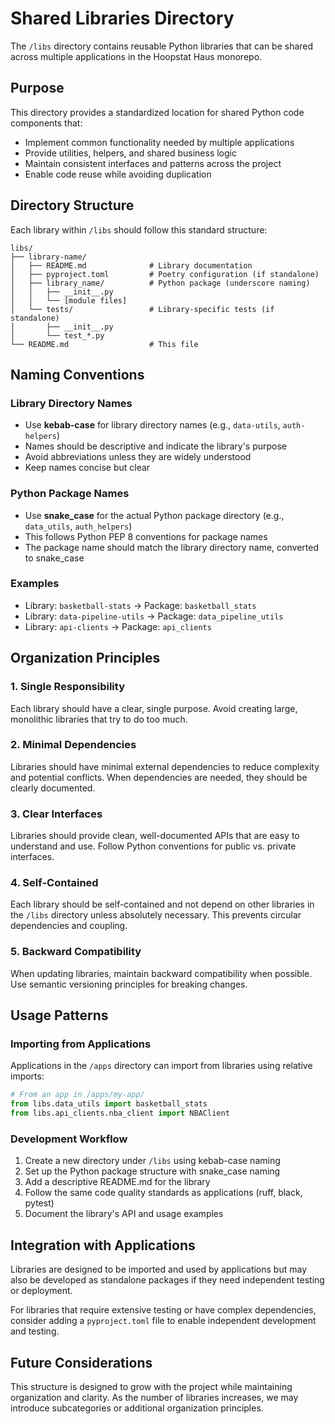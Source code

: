 # Shared Libraries Directory

The `/libs` directory contains reusable Python libraries that can be shared across multiple applications in the Hoopstat Haus monorepo.

## Purpose

This directory provides a standardized location for shared Python code components that:
- Implement common functionality needed by multiple applications
- Provide utilities, helpers, and shared business logic
- Maintain consistent interfaces and patterns across the project
- Enable code reuse while avoiding duplication

## Directory Structure

Each library within `/libs` should follow this standard structure:

```
libs/
├── library-name/
│   ├── README.md              # Library documentation
│   ├── pyproject.toml         # Poetry configuration (if standalone)
│   ├── library_name/          # Python package (underscore naming)
│   │   ├── __init__.py
│   │   └── [module files]
│   └── tests/                 # Library-specific tests (if standalone)
│       ├── __init__.py
│       └── test_*.py
└── README.md                  # This file
```

## Naming Conventions

### Library Directory Names
- Use **kebab-case** for library directory names (e.g., `data-utils`, `auth-helpers`)
- Names should be descriptive and indicate the library's purpose
- Avoid abbreviations unless they are widely understood
- Keep names concise but clear

### Python Package Names
- Use **snake_case** for the actual Python package directory (e.g., `data_utils`, `auth_helpers`)
- This follows Python PEP 8 conventions for package names
- The package name should match the library directory name, converted to snake_case

### Examples
- Library: `basketball-stats` → Package: `basketball_stats`
- Library: `data-pipeline-utils` → Package: `data_pipeline_utils`
- Library: `api-clients` → Package: `api_clients`

## Organization Principles

### 1. Single Responsibility
Each library should have a clear, single purpose. Avoid creating large, monolithic libraries that try to do too much.

### 2. Minimal Dependencies
Libraries should have minimal external dependencies to reduce complexity and potential conflicts. When dependencies are needed, they should be clearly documented.

### 3. Clear Interfaces
Libraries should provide clean, well-documented APIs that are easy to understand and use. Follow Python conventions for public vs. private interfaces.

### 4. Self-Contained
Each library should be self-contained and not depend on other libraries in the `/libs` directory unless absolutely necessary. This prevents circular dependencies and coupling.

### 5. Backward Compatibility
When updating libraries, maintain backward compatibility when possible. Use semantic versioning principles for breaking changes.

## Usage Patterns

### Importing from Applications
Applications in the `/apps` directory can import from libraries using relative imports:

```python
# From an app in /apps/my-app/
from libs.data_utils import basketball_stats
from libs.api_clients.nba_client import NBAClient
```

### Development Workflow
1. Create a new directory under `/libs` using kebab-case naming
2. Set up the Python package structure with snake_case naming
3. Add a descriptive README.md for the library
4. Follow the same code quality standards as applications (ruff, black, pytest)
5. Document the library's API and usage examples

## Integration with Applications

Libraries are designed to be imported and used by applications but may also be developed as standalone packages if they need independent testing or deployment.

For libraries that require extensive testing or have complex dependencies, consider adding a `pyproject.toml` file to enable independent development and testing.

## Future Considerations

This structure is designed to grow with the project while maintaining organization and clarity. As the number of libraries increases, we may introduce subcategories or additional organization principles.